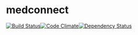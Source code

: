 # medconnect
[![Build Status](https://travis-ci.org/tannerwj/medconnect.svg?branch=master)](https://travis-ci.org/tannerwj/medconnect)[![Code Climate](https://codeclimate.com/github/tannerwj/medconnect/badges/gpa.svg)](https://codeclimate.com/github/tannerwj/medconnect)[![Dependency Status](https://gemnasium.com/tannerwj/medconnect.svg)](https://gemnasium.com/tannerwj/medconnect)

